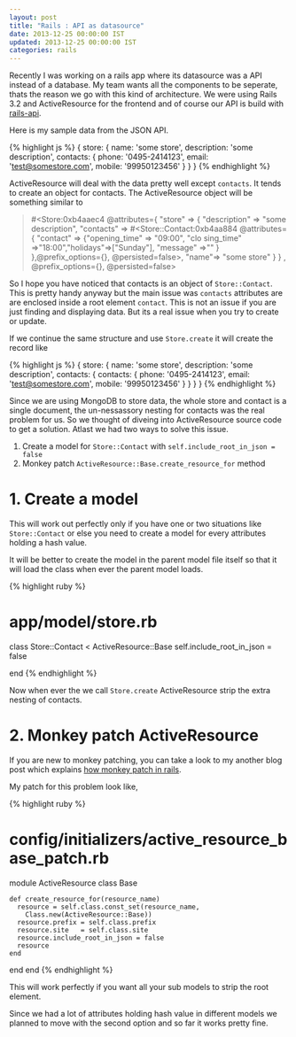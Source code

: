 ```yaml
---
layout: post
title: "Rails : API as datasource"
date: 2013-12-25 00:00:00 IST
updated: 2013-12-25 00:00:00 IST
categories: rails
---
```


Recently I was working on a rails app where its datasource was a API instead of a database. My team wants all the components to be seperate, thats the reason we go with this kind of architecture. We were using Rails 3.2 and ActiveResource for the frontend and of course our API is build with [rails-api](https://github.com/rails-api/rails-api).

Here is my sample data from the JSON API.

{% highlight js %}
{
store: {
name: 'some store',
description: 'some description',
contacts: {
phone: '0495-2414123',
email: 'test@somestore.com',
mobile: '99950123456'
}
}
}
{% endhighlight %}

ActiveResource will deal with the data pretty well except `contacts`. It tends to create an object for contacts. The ActiveResource object will be something similar to

> \#\<Store:0xb4aaec4 @attributes={ "store" => { "description" => "some description", "contacts" => #<Store::Contact:0xb4aa884 @attributes={
> "contact" => {"opening_time" => "09:00", "clo
> sing_time" =>"18:00","holidays"=>["Sunday"],
> "message" =>"" } },@prefix_options={},
> @persisted=false>, "name"=> "some store" } }
> , @prefix_options={}, @persisted=false>

So I hope you have noticed that contacts is an object of `Store::Contact`. This is pretty handy anyway but the main issue was `contacts` attributes are are enclosed inside a root element `contact`. This is not an issue if you are just finding and displaying data. But its a real issue when you try to create or update.

If we continue the same structure and use `Store.create` it will create the record like

{% highlight js %}
{
store: {
name: 'some store',
description: 'some description',
contacts: {
contacts: {
phone: '0495-2414123',
email: 'test@somestore.com',
mobile: '99950123456'
}
}
}
}
{% endhighlight %}

Since we are using MongoDB to store data, the whole store and contact is a single document, the un-nessassory nesting for contacts was the real problem for us. So we thought of diveing into ActiveResource source code to get a solution. Atlast we had two ways to solve this issue.

1. Create a model for `Store::Contact` with `self.include_root_in_json = false`
2. Monkey patch `ActiveResource::Base.create_resource_for` method

# 1. Create a model

This will work out perfectly only if you have one or two situations like `Store::Contact` or else you need to create a model for every attributes holding a hash value.

It will be better to create the model in the parent model file itself so that it will load the class when ever the parent model loads.

{% highlight ruby %}

# app/model/store.rb

class Store::Contact < ActiveResource::Base
self.include_root_in_json = false

end
{% endhighlight %}

Now when ever the we call `Store.create` ActiveResource strip the extra nesting of contacts.

# 2. Monkey patch ActiveResource

If you are new to monkey patching, you can take a look to my another blog post which explains [how monkey patch in rails](/2012/12/ruby-check-whether-method-is-monkey-patched-or-not.html).

My patch for this problem look like,

{% highlight ruby %}

# config/initializers/active_resource_base_patch.rb

module ActiveResource
class Base

    def create_resource_for(resource_name)
      resource = self.class.const_set(resource_name,
        Class.new(ActiveResource::Base))
      resource.prefix = self.class.prefix
      resource.site   = self.class.site
      resource.include_root_in_json = false
      resource
    end

end
end
{% endhighlight %}

This will work perfectly if you want all your sub models to strip the root element.

Since we had a lot of attributes holding hash value in different models we planned to move with the second option and so far it works pretty fine.
